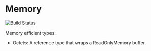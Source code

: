# Memory

[![Build Status](https://dev.azure.com/MetaFac/OSR/_apis/build/status/Memory?branchName=main)](https://dev.azure.com/MetaFac/OSR/_build/latest?definitionId=3&branchName=main)

Memory efficient types:
- Octets: A reference type that wraps a ReadOnlyMemory<byte> buffer.
